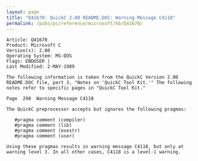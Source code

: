 ```yaml
---
layout: page
title: "Q41670: QuickC 2.00 README.DOC: Warning Message C4118"
permalink: /pubs/pc/reference/microsoft/kb/Q41670/
---
```


	Article: Q41670
	Product: Microsoft C
	Version(s): 2.00
	Operating System: MS-DOS
	Flags: ENDUSER |
	Last Modified: 2-MAY-1989
	
	The following information is taken from the QuickC Version 2.00
	README.DOC file, part 3, "Notes on 'QuickC Tool Kit.'" The following
	notes refer to specific pages in "QuickC Tool Kit."
	
	Page  298  Warning Message C4118
	
	The QuickC preprocessor accepts but ignores the following pragmas:
	
	   #pragma comment (compiler)
	   #pragma comment (lib)
	   #pragma comment (exestr)
	   #pragma comment (user)
	
	Using these pragmas results in warning message C4118, but only at
	warning level 3. In all other cases, C4118 is a level-1 warning.
